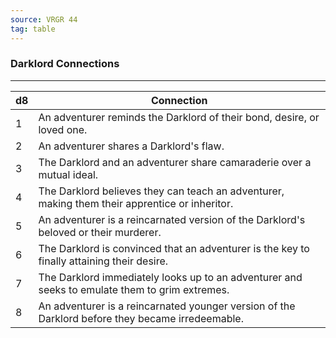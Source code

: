 ```yaml
---
source: VRGR 44
tag: table
---
```


### Darklord Connections
---
|d8|Connection|
|----|------------|
|1|An adventurer reminds the Darklord of their bond, desire, or loved one.|
|2|An adventurer shares a Darklord's flaw.|
|3|The Darklord and an adventurer share camaraderie over a mutual ideal.|
|4|The Darklord believes they can teach an adventurer, making them their apprentice or inheritor.|
|5|An adventurer is a reincarnated version of the Darklord's beloved or their murderer.|
|6|The Darklord is convinced that an adventurer is the key to finally attaining their desire.|
|7|The Darklord immediately looks up to an adventurer and seeks to emulate them to grim extremes.|
|8|An adventurer is a reincarnated younger version of the Darklord before they became irredeemable.|
